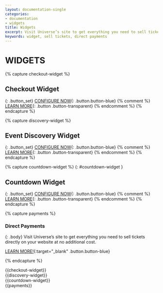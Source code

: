 ```yaml
---
layout: documentation-single
categories:
- documentation
- widgets
title: Widgets
excerpt: Visit Universe’s site to get everything you need to sell tickets directly on your website at no additional cost.
keywords: widget, sell tickets, direct payments
---
```



# WIDGETS

{% capture checkout-widget %}
## Checkout Widget

{: .button_set}
[CONFIGURE NOW](/products-and-docs/widgets/checkout/){: .button.button-blue}
{% comment %}
[LEARN MORE](#){: .button .button-transparent}
{% endcomment %}
{% endcapture %}

{% capture discovery-widget %}
## Event Discovery Widget

{: .button_set}
[CONFIGURE NOW](/products-and-docs/widgets/event-discovery/){: .button.button-blue}
{% comment %}
[LEARN MORE](#){: .button .button-transparent}
{% endcomment %}
{% endcapture %}

{% capture countdown-widget %}
{: #countdown-widget }
## Countdown Widget

{: .button_set}
[CONFIGURE NOW](/products-and-docs/widgets/countdown/){: .button.button-blue}
{% comment %}
[LEARN MORE](#){: .button .button-transparent}
{% endcomment %}
{% endcapture %}

{% capture payments %}
### Direct Payments

{: .body}
Visit Universe’s site to get everything you need to sell tickets
directly on your website at no additional cost.

[LEARN MORE!](https://www.universe.com/directpayments){:target="_blank" .button.button-blue}

{% endcapture %}


<div class="widget_box widget_box__checkout" markdown="1">
{{checkout-widget}}
</div>

<div class="widget_box widget_box__discovery" markdown="1">
{{discovery-widget}}
</div>

<div class="widget_box widget_box__countdown" markdown="1">
{{countdown-widget}}
</div>

<div class="grey-box android mask" markdown="1">
{{payments}}
</div>
